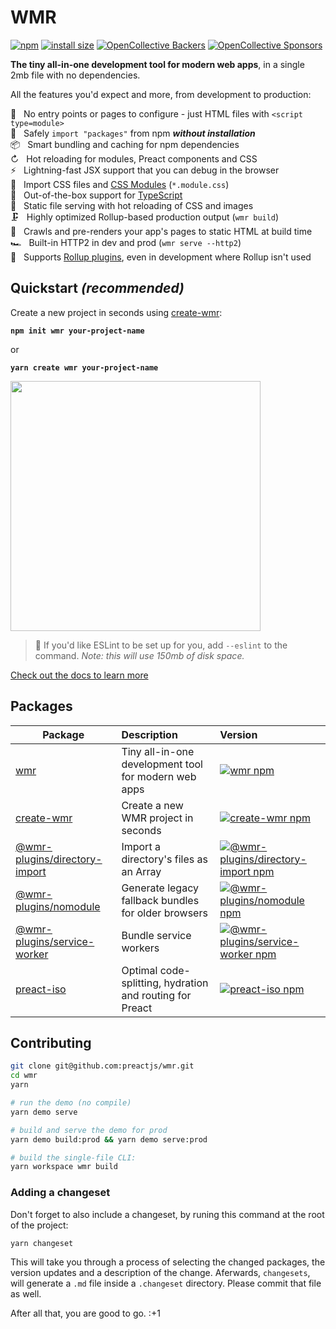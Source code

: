 # WMR

[![npm](https://img.shields.io/npm/v/wmr.svg)](http://npm.im/wmr)
[![install size](https://packagephobia.com/badge?p=wmr)](https://packagephobia.com/result?p=wmr)
[![OpenCollective Backers](https://opencollective.com/preact/backers/badge.svg)](#backers)
[![OpenCollective Sponsors](https://opencollective.com/preact/sponsors/badge.svg)](#sponsors)

**The tiny all-in-one development tool for modern web apps**, in a single 2mb file with no dependencies.

All the features you'd expect and more, from development to production:

🔨 &nbsp; No entry points or pages to configure - just HTML files with `<script type=module>`<br>
🦦 &nbsp; Safely `import "packages"` from npm **_without installation_**<br>
📦 &nbsp; Smart bundling and caching for npm dependencies<br>
↻ &nbsp; Hot reloading for modules, Preact components and CSS<br>
⚡️ &nbsp; Lightning-fast JSX support that you can debug in the browser<br>
💄 &nbsp; Import CSS files and [CSS Modules](https://github.com/css-modules/css-modules) (`*.module.css`)<br>
🔩 &nbsp; Out-of-the-box support for [TypeScript](https://www.typescriptlang.org/)<br>
📂 &nbsp; Static file serving with hot reloading of CSS and images<br>
🗜 &nbsp; Highly optimized Rollup-based production output (`wmr build`)<br>
📑 &nbsp; Crawls and pre-renders your app's pages to static HTML at build time<br>
🏎 &nbsp; Built-in HTTP2 in dev and prod (`wmr serve --http2`)<br>
🔧 &nbsp; Supports [Rollup plugins](packages/wmr/README.md#configuration-and-plugins), even in development where Rollup isn't used

## Quickstart _(recommended)_

Create a new project in seconds using [create-wmr](https://npm.im/create-wmr):

<strong><code>npm init wmr your-project-name</code></strong>

or

<strong><code>yarn create wmr your-project-name</code></strong>

<p>
<img width="400" src="https://user-images.githubusercontent.com/105127/100917537-4661e100-34a5-11eb-89bd-565b7bc31919.gif">
</p>

> 💁 If you'd like ESLint to be set up for you, add `--eslint` to the command. _Note: this will use 150mb of disk space._

[Check out the docs to learn more](packages/wmr/README.md)

## Packages

| Package | Description | Version
| --- | :--- | :--- |
| [wmr](packages/wmr) | Tiny all-in-one development tool for modern web apps | [![wmr npm](https://img.shields.io/npm/v/wmr.svg)](https://npm.im/wmr)
| [create-wmr](packages/create-wmr) | Create a new WMR project in seconds | [![create-wmr npm](https://img.shields.io/npm/v/create-wmr.svg)](https://npm.im/create-wmr)
| [@wmr-plugins/directory-import](packages/directory-plugin) | Import a directory's files as an Array | [![@wmr-plugins/directory-import npm](https://img.shields.io/npm/v/@wmr-plugins/directory-import.svg)](https://npm.im/@wmr-plugins/directory-import)
| [@wmr-plugins/nomodule](packages/nomodule-plugin) | Generate legacy fallback bundles for older browsers | [![@wmr-plugins/nomodule npm](https://img.shields.io/npm/v/@wmr-plugins/nomodule.svg)](https://npm.im/@wmr-plugins/nomodule)
| [@wmr-plugins/service-worker](packages/sw-plugin) | Bundle service workers | [![@wmr-plugins/service-worker npm](https://img.shields.io/npm/v/@wmr-plugins/service-worker.svg)](https://npm.im/@wmr-plugins/service-worker)
| [preact-iso](packages/preact-iso) | Optimal code-splitting, hydration and routing for Preact | [![preact-iso npm](https://img.shields.io/npm/v/preact-iso.svg)](https://npm.im/preact-iso)

## Contributing

```sh
git clone git@github.com:preactjs/wmr.git
cd wmr
yarn

# run the demo (no compile)
yarn demo serve

# build and serve the demo for prod
yarn demo build:prod && yarn demo serve:prod

# build the single-file CLI:
yarn workspace wmr build
```

### Adding a changeset

Don't forget to also include a changeset, by runing this command at the root of the project:

```sh
yarn changeset
```

This will take you through a process of selecting the changed packages, the version updates and a description of the change. Aferwards, `changesets`, will generate a `.md` file inside a `.changeset` directory. Please commit that file as well.

After all that, you are good to go. :+1
